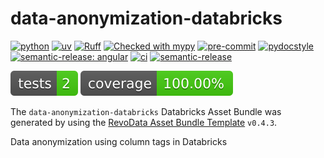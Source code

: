 # data-anonymization-databricks

[![python](https://img.shields.io/badge/python-3.11-g)](https://www.python.org)
[![uv](https://img.shields.io/endpoint?url=https://raw.githubusercontent.com/astral-sh/uv/main/assets/badge/v0.json)](https://github.com/astral-sh/uv)
[![Ruff](https://img.shields.io/endpoint?url=https://raw.githubusercontent.com/astral-sh/ruff/main/assets/badge/v2.json)](https://github.com/astral-sh/ruff)
[![Checked with mypy](http://www.mypy-lang.org/static/mypy_badge.svg)](http://mypy-lang.org/)
[![pre-commit](https://img.shields.io/badge/pre--commit-enabled-brightgreen?logo=pre-commit&logoColor=white)](https://github.com/pre-commit/pre-commit)
[![pydocstyle](https://img.shields.io/badge/pydocstyle-enabled-AD4CD3)](http://www.pydocstyle.org/en/stable/)
[![semantic-release: angular](https://img.shields.io/badge/semantic--release-angular-e10079?logo=semantic-release)](https://github.com/semantic-release/semantic-release)
[![ci](https://github.com/revodatanl/data-anonymization-databricks/actions/workflows/ci.yml/badge.svg)](https://github.com/revodatanl/data-anonymization-databricks/actions/workflows/ci.yml)
[![semantic-release](https://github.com/revodatanl/data-anonymization-databricks/actions/workflows/semantic-release.yml/badge.svg)](https://github.com/revodatanl/data-anonymization-databricks/actions/workflows/semantic-release.yml)

[![tests](assets/badge-tests.svg)](tests/coverage/index.html)
[![coverage](assets/badge-coverage.svg)](tests/coverage/index.html)

The `data-anonymization-databricks` Databricks Asset Bundle was generated by using the [RevoData Asset Bundle Template](https://github.com/revodatanl/revo-asset-bundle-templates) `v0.4.3`.

Data anonymization using column tags in Databricks
